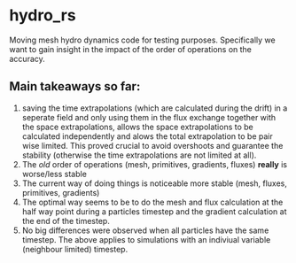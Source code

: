 # hydro_rs
Moving mesh hydro dynamics code for testing purposes.
Specifically we want to gain insight in the impact of the order of operations on the accuracy.

## Main takeaways so far:
1. saving the time extrapolations (which are calculated during the drift) in a seperate field and only using them in the flux exchange together with the space extrapolations,
allows the space extrapolations to be calculated independently and alows the total extrapolation to be pair wise limited.
This proved crucial to avoid overshoots and guarantee the stability (otherwise the time extrapolations are not limited at all).
2. The _old_ order of operations (mesh, primitives, gradients, fluxes) **really** is worse/less stable
3. The current way of doing things is noticeable more stable (mesh, fluxes, primitives, gradients)
4. The optimal way seems to be to do the mesh and flux calculation at the half way point during a particles timestep and the gradient calculation at the end of the timestep.
5. No big differences were observed when all particles have the same timestep. The above applies to simulations with an indiviual variable (neighbour limited) timestep.
